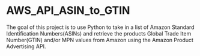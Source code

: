 # AWS_API_ASIN_to_GTIN
The goal of this project is to use Python to take in a list of Amazon Standard Identification Numbers(ASINs) and retrieve the products Global Trade Item Number(GTIN) and/or MPN values from Amazon using the Amazon Product Advertising API.
